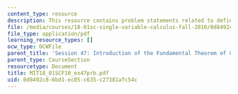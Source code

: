 ```yaml
---
content_type: resource
description: This resource contains problem statements related to definite integrals.
file: /media/courses/18-01sc-single-variable-calculus-fall-2010/0d8492c86bd1ec85c635c27381afc54c_MIT18_01SCF10_ex47prb.pdf
file_type: application/pdf
learning_resource_types: []
ocw_type: OCWFile
parent_title: 'Session 47: Introduction of the Fundamental Theorem of Calculus'
parent_type: CourseSection
resourcetype: Document
title: MIT18_01SCF10_ex47prb.pdf
uid: 0d8492c8-6bd1-ec85-c635-c27381afc54c
---
```

